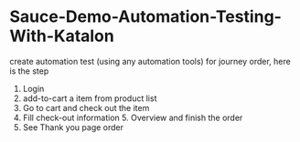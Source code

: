 # Sauce-Demo-Automation-Testing-With-Katalon
create automation test (using any automation tools) for journey order, 
here is the step 
1. Login 
2. add-to-cart a item from product list 
3. Go to cart and check out the item 
4. Fill check-out information 5. Overview and finish the order 
6. See Thank you page order
